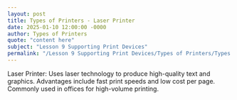 ```yaml
---
layout: post
title: Types of Printers - Laser Printer
date: 2025-01-10 12:00:00 -0000
author: Types of Printers
quote: "content here"
subject: "Lesson 9 Supporting Print Devices"
permalink: "/Lesson 9 Supporting Print Devices/Types of Printers/Types of Printers - Laser Printer"
---
```


Laser Printer: Uses laser technology to produce high-quality text and graphics. Advantages include fast print speeds and low cost per page. Commonly used in offices for high-volume printing.
